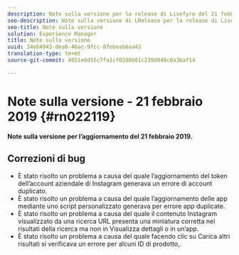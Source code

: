 ```yaml
---
description: Note sulla versione per la release di Livefyre del 21 febbraio 2019.
seo-description: Note sulla versione di LRelease per la release di Livefyre del 21 febbraio 2019.
seo-title: Note sulla versione
solution: Experience Manager
title: Note sulla versione
uuid: 34e64943-dea6-46ac-9fcc-8febeab6aa42
translation-type: tm+mt
source-git-commit: 4051e0d55c7fa1cf02d8b01c239d040c0a3baf14

---
```



# Note sulla versione - 21 febbraio 2019 {#rn022119}

**Note sulla versione per l’aggiornamento del 21 febbraio 2019.**


## Correzioni di bug

* È stato risolto un problema a causa del quale l’aggiornamento del token dell’account aziendale di Instagram generava un errore di account duplicato.
* È stato risolto un problema a causa del quale l’aggiornamento delle app mediante uno script personalizzato generava per errore app duplicate.
* È stato risolto un problema a causa del quale il contenuto Instagram visualizzato da una ricerca URL presenta una miniatura corretta nei risultati della ricerca ma non in Visualizza dettagli o in un’app.
* È stato risolto un problema a causa del quale facendo clic su Carica altri risultati si verificava un errore per alcuni ID di prodotto,.
